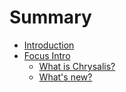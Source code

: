 # Summary

- [Introduction](./introduction.md)
- [Focus Intro](./topic/README.md)
    - [What is Chrysalis?](./topic/1.md)
    - [What's new?](./topic/2.md)
